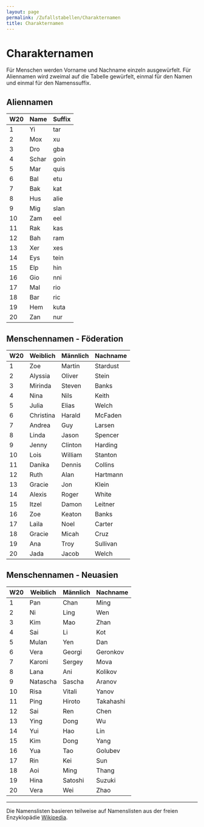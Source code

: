 ```yaml
---
layout: page
permalink: /Zufallstabellen/Charakternamen
title: Charakternamen
---
```


# Charakternamen

Für Menschen werden Vorname und Nachname einzeln ausgewürfelt. Für Aliennamen wird zweimal auf die Tabelle gewürfelt, einmal für den Namen und einmal für den Namenssuffix.

## Aliennamen

<table>
<thead>
<tr><th>W20</th><th>Name</th><th>Suffix</th></tr>
</thead>
<tbody>
<tr><td>1</td><td>Yi</td><td>tar</td></tr>
<tr><td>2</td><td>Mox</td><td>xu</td></tr>
<tr><td>3</td><td>Dro</td><td>gba</td></tr>
<tr><td>4</td><td>Schar</td><td>goin</td></tr>
<tr><td>5</td><td>Mar</td><td>quis</td></tr>
<tr><td>6</td><td>Bal</td><td>etu</td></tr>
<tr><td>7</td><td>Bak</td><td>kat</td></tr>
<tr><td>8</td><td>Hus</td><td>alie</td></tr>
<tr><td>9</td><td>Mig</td><td>slan</td></tr>
<tr><td>10</td><td>Zam</td><td>eel</td></tr>
<tr><td>11</td><td>Rak</td><td>kas</td></tr>
<tr><td>12</td><td>Bah</td><td>ram</td></tr>
<tr><td>13</td><td>Xer</td><td>xes</td></tr>
<tr><td>14</td><td>Eys</td><td>tein</td></tr>
<tr><td>15</td><td>Elp</td><td>hin</td></tr>
<tr><td>16</td><td>Gio</td><td>nni</td></tr>
<tr><td>17</td><td>Mal</td><td>rio</td></tr>
<tr><td>18</td><td>Bar</td><td>ric</td></tr>
<tr><td>19</td><td>Hem</td><td>kuta</td></tr>
<tr><td>20</td><td>Zan</td><td>nur</td></tr>
</tbody>
</table>

## Menschennamen - Föderation

<table>
<thead>
<tr><th>W20</th><th>Weiblich</th><th>Männlich</th><th>Nachname</th></tr>
</thead>
<tbody>
<tr><td>1</td><td>Zoe</td><td>Martin</td><td>Stardust</td></tr>
<tr><td>2</td><td>Alyssia</td><td>Oliver</td><td>Stein</td></tr>
<tr><td>3</td><td>Mirinda</td><td>Steven</td><td>Banks</td></tr>
<tr><td>4</td><td>Nina</td><td>Nils</td><td>Keith</td></tr>
<tr><td>5</td><td>Julia</td><td>Elias</td><td>Welch</td></tr>
<tr><td>6</td><td>Christina</td><td>Harald</td><td>McFaden</td></tr>
<tr><td>7</td><td>Andrea</td><td>Guy</td><td>Larsen</td></tr>
<tr><td>8</td><td>Linda</td><td>Jason</td><td>Spencer</td></tr>
<tr><td>9</td><td>Jenny</td><td>Clinton</td><td>Harding</td></tr>
<tr><td>10</td><td>Lois</td><td>William</td><td>Stanton</td></tr>
<tr><td>11</td><td>Danika</td><td>Dennis</td><td>Collins</td></tr>
<tr><td>12</td><td>Ruth</td><td>Alan</td><td>Hartmann</td></tr>
<tr><td>13</td><td>Gracie</td><td>Jon</td><td>Klein</td></tr>
<tr><td>14</td><td>Alexis</td><td>Roger</td><td>White</td></tr>
<tr><td>15</td><td>Itzel</td><td>Damon</td><td>Leitner</td></tr>
<tr><td>16</td><td>Zoe</td><td>Keaton</td><td>Banks</td></tr>
<tr><td>17</td><td>Laila</td><td>Noel</td><td>Carter</td></tr>
<tr><td>18</td><td>Gracie</td><td>Micah</td><td>Cruz</td></tr>
<tr><td>19</td><td>Ana</td><td>Troy</td><td>Sullivan</td></tr>
<tr><td>20</td><td>Jada</td><td>Jacob</td><td>Welch</td></tr>
</tbody>
</table>

## Menschennamen - Neuasien

<table>
<thead>
<tr><th>W20</th><th>Weiblich</th><th>Männlich</th><th>Nachname</th></tr>
</thead>
<tbody>
<tr><td>1</td><td>Pan</td><td>Chan</td><td>Ming</td></tr>
<tr><td>2</td><td>Ni</td><td>Ling</td><td>Wen</td></tr>
<tr><td>3</td><td>Kim</td><td>Mao</td><td>Zhan</td></tr>
<tr><td>4</td><td>Sai</td><td>Li</td><td>Kot</td></tr>
<tr><td>5</td><td>Mulan</td><td>Yen</td><td>Dan</td></tr>
<tr><td>6</td><td>Vera</td><td>Georgi</td><td>Geronkov</td></tr>
<tr><td>7</td><td>Karoni</td><td>Sergey</td><td>Mova</td></tr>
<tr><td>8</td><td>Lana</td><td>Ani</td><td>Kolikov</td></tr>
<tr><td>9</td><td>Natascha</td><td>Sascha</td><td>Aranov</td></tr>
<tr><td>10</td><td>Risa</td><td>Vitali</td><td>Yanov</td></tr>
<tr><td>11</td><td>Ping</td><td>Hiroto</td><td>Takahashi</td></tr>
<tr><td>12</td><td>Sai</td><td>Ren</td><td>Chen</td></tr>
<tr><td>13</td><td>Ying</td><td>Dong</td><td>Wu</td></tr>
<tr><td>14</td><td>Yui</td><td>Hao</td><td>Lin</td></tr>
<tr><td>15</td><td>Kim</td><td>Dong</td><td>Yang</td></tr>
<tr><td>16</td><td>Yua</td><td>Tao</td><td>Golubev</td></tr>
<tr><td>17</td><td>Rin</td><td>Kei</td><td>Sun</td></tr>
<tr><td>18</td><td>Aoi</td><td>Ming</td><td>Thang</td></tr>
<tr><td>19</td><td>Hina</td><td>Satoshi</td><td>Suzuki</td></tr>
<tr><td>20</td><td> Vera</td><td>Wei</td><td>Zhao</td></tr>
</tbody>
</table>

***

Die Namenslisten basieren teilweise auf Namenslisten aus der freien Enzyklopädie [Wikipedia](http://de.wikipedia.org).
